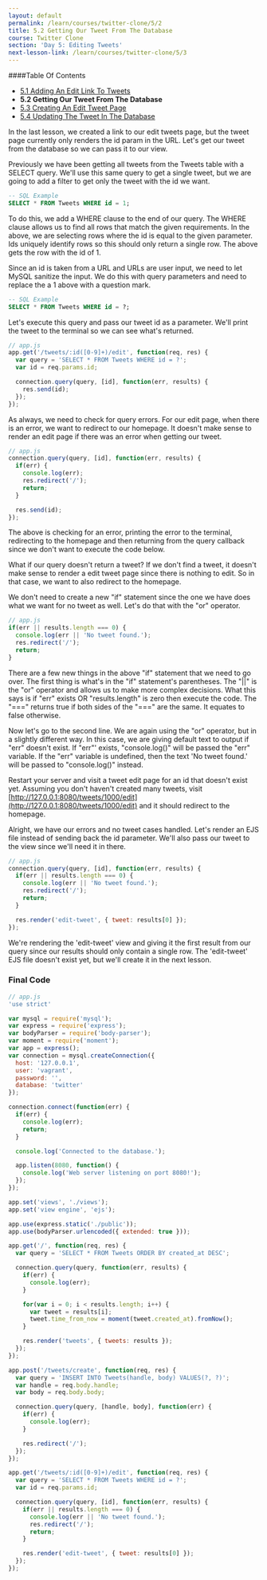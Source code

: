```yaml
---
layout: default
permalink: /learn/courses/twitter-clone/5/2
title: 5.2 Getting Our Tweet From The Database
course: Twitter Clone
section: 'Day 5: Editing Tweets'
next-lesson-link: /learn/courses/twitter-clone/5/3
---
```


####Table Of Contents

- [5.1 Adding An Edit Link To Tweets](/learn/courses/twitter-clone/5/1)
- **5.2 Getting Our Tweet From The Database**
- [5.3 Creating An Edit Tweet Page](/learn/courses/twitter-clone/5/3)
- [5.4 Updating The Tweet In The Database](/learn/courses/twitter-clone/5/4)

In the last lesson, we created a link to our edit tweets page, but the tweet page currently only renders the id param in the URL.  Let's get our tweet from the database so we can pass it to our view.

Previously we have been getting all tweets from the Tweets table with a SELECT query.  We'll use this same query to get a single tweet, but we are going to add a filter to get only the tweet with the id we want.

```sql
-- SQL Example
SELECT * FROM Tweets WHERE id = 1;
```

To do this, we add a WHERE clause to the end of our query.  The WHERE clause allows us to find all rows that match the given requirements.  In the above, we are selecting rows where the id is equal to the given parameter.  Ids uniquely identify rows so this should only return a single row.  The above gets the row with the id of 1.

Since an id is taken from a URL and URLs are user input, we need to let MySQL sanitize the input.  We do this with query parameters and need to replace the a 1 above with a question mark.

```sql
-- SQL Example
SELECT * FROM Tweets WHERE id = ?;
```

Let's execute this query and pass our tweet id as a parameter. We'll print the tweet to the terminal so we can see what's returned.

```javascript
// app.js
app.get('/tweets/:id([0-9]+)/edit', function(req, res) {
  var query = 'SELECT * FROM Tweets WHERE id = ?';
  var id = req.params.id;

  connection.query(query, [id], function(err, results) {
    res.send(id);
  });
});
```

As always, we need to check for query errors.  For our edit page, when there is an error, we want to redirect to our homepage.  It doesn't make sense to render an edit page if there was an error when getting our tweet.

```javascript
// app.js
connection.query(query, [id], function(err, results) {
  if(err) {
    console.log(err);
    res.redirect('/');
    return;
  }

  res.send(id);
});
```

The above is checking for an error, printing the error to the terminal, redirecting to the homepage and then returning from the query callback since we don't want to execute the code below.

What if our query doesn't return a tweet?  If we don't find a tweet, it doesn't make sense to render a edit tweet page since there is nothing to edit.  So in that case, we want to also redirect to the homepage.

We don't need to create a new "if" statement since the one we have does what we want for no tweet as well.  Let's do that with the "or" operator.

```javascript
// app.js
if(err || results.length === 0) {
  console.log(err || 'No tweet found.');
  res.redirect('/');
  return;
}
```

There are a few new things in the above "if" statement that we need to go over.  The first thing is what's in the "if" statement's parentheses.  The "||" is the "or" operator and allows us to make more complex decisions.  What this says is if "err" exists OR "results.length" is zero then execute the code.  The "===" returns true if both sides of the "===" are the same.  It equates to  false otherwise.

Now let's go to the second line.  We are again using the "or" operator, but in a slightly different way.  In this case, we are giving default text to output if "err" doesn't exist.  If "err"' exists, "console.log()" will be passed the "err" variable.  If the "err" variable is undefined, then the text 'No tweet found.' will be passed to "console.log()" instead.

Restart your server and visit a tweet edit page for an id that doesn't exist yet.  Assuming you don't haven't created many tweets, visit [http://127.0.0.1:8080/tweets/1000/edit](http://127.0.0.1:8080/tweets/1000/edit) and it should redirect to the homepage.

Alright, we have our errors and no tweet cases handled.  Let's render an EJS file instead of sending back the id parameter. We'll also pass our tweet to the view since we'll need it in there.

```javascript
// app.js
connection.query(query, [id], function(err, results) {
  if(err || results.length === 0) {
    console.log(err || 'No tweet found.');
    res.redirect('/');
    return;
  }

  res.render('edit-tweet', { tweet: results[0] });
});
```

We're rendering the 'edit-tweet' view and giving it the first result from our query since our results should only contain a single row.  The 'edit-tweet' EJS file doesn't exist yet, but we'll create it in the next lesson.

### Final Code

```javascript
// app.js
'use strict'

var mysql = require('mysql');
var express = require('express');
var bodyParser = require('body-parser');
var moment = require('moment');
var app = express();
var connection = mysql.createConnection({
  host: '127.0.0.1',
  user: 'vagrant',
  password: '',
  database: 'twitter'
});

connection.connect(function(err) {
  if(err) {
    console.log(err);
    return;
  }

  console.log('Connected to the database.');

  app.listen(8080, function() {
    console.log('Web server listening on port 8080!');
  });
});

app.set('views', './views');
app.set('view engine', 'ejs');

app.use(express.static('./public'));
app.use(bodyParser.urlencoded({ extended: true }));

app.get('/', function(req, res) {
  var query = 'SELECT * FROM Tweets ORDER BY created_at DESC';

  connection.query(query, function(err, results) {
    if(err) {
      console.log(err);
    }

    for(var i = 0; i < results.length; i++) {
      var tweet = results[i];
      tweet.time_from_now = moment(tweet.created_at).fromNow();
    }

    res.render('tweets', { tweets: results });
  });
});

app.post('/tweets/create', function(req, res) {
  var query = 'INSERT INTO Tweets(handle, body) VALUES(?, ?)';
  var handle = req.body.handle;
  var body = req.body.body;

  connection.query(query, [handle, body], function(err) {
    if(err) {
      console.log(err);
    }

    res.redirect('/');
  });
});

app.get('/tweets/:id([0-9]+)/edit', function(req, res) {
  var query = 'SELECT * FROM Tweets WHERE id = ?';
  var id = req.params.id;

  connection.query(query, [id], function(err, results) {
    if(err || results.length === 0) {
      console.log(err || 'No tweet found.');
      res.redirect('/');
      return;
    }

    res.render('edit-tweet', { tweet: results[0] });
  });
});
```
